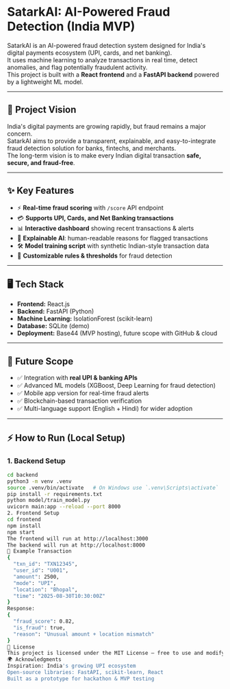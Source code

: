 # SatarkAI: AI-Powered Fraud Detection (India MVP)

SatarkAI is an AI-powered fraud detection system designed for India's digital payments ecosystem (UPI, cards, and net banking).  
It uses machine learning to analyze transactions in real time, detect anomalies, and flag potentially fraudulent activity.  
This project is built with a **React frontend** and a **FastAPI backend** powered by a lightweight ML model.

---

## 🚀 Project Vision
India's digital payments are growing rapidly, but fraud remains a major concern.  
SatarkAI aims to provide a transparent, explainable, and easy-to-integrate fraud detection solution for banks, fintechs, and merchants.  
The long-term vision is to make every Indian digital transaction **safe, secure, and fraud-free**.

---

## ✨ Key Features
- ⚡ **Real-time fraud scoring** with `/score` API endpoint  
- 💳 **Supports UPI, Cards, and Net Banking transactions**  
- 📊 **Interactive dashboard** showing recent transactions & alerts  
- 🔎 **Explainable AI**: human-readable reasons for flagged transactions  
- 🛠️ **Model training script** with synthetic Indian-style transaction data  
- 🏦 **Customizable rules & thresholds** for fraud detection  

---

## 🖥️ Tech Stack
- **Frontend:** React.js  
- **Backend:** FastAPI (Python)  
- **Machine Learning:** IsolationForest (scikit-learn)  
- **Database:** SQLite (demo)  
- **Deployment:** Base44 (MVP hosting), future scope with GitHub & cloud  

---

## 🔮 Future Scope
- ✅ Integration with **real UPI & banking APIs**  
- ✅ Advanced ML models (XGBoost, Deep Learning for fraud detection)  
- ✅ Mobile app version for real-time fraud alerts  
- ✅ Blockchain-based transaction verification  
- ✅ Multi-language support (English + Hindi) for wider adoption  

---

## ⚡ How to Run (Local Setup)

### 1. Backend Setup
```bash
cd backend
python3 -m venv .venv
source .venv/bin/activate   # On Windows use `.venv\Scripts\activate`
pip install -r requirements.txt
python model/train_model.py
uvicorn main:app --reload --port 8000
2. Frontend Setup
cd frontend
npm install
npm start
The frontend will run at http://localhost:3000
The backend will run at http://localhost:8000
📌 Example Transaction
{
  "txn_id": "TXN12345",
  "user_id": "U001",
  "amount": 2500,
  "mode": "UPI",
  "location": "Bhopal",
  "time": "2025-08-30T10:30:00Z"
}
Response:
{
  "fraud_score": 0.82,
  "is_fraud": true,
  "reason": "Unusual amount + location mismatch"
}
📜 License
This project is licensed under the MIT License – free to use and modify.
🌍 Acknowledgments
Inspiration: India's growing UPI ecosystem
Open-source libraries: FastAPI, scikit-learn, React
Built as a prototype for hackathon & MVP testing
